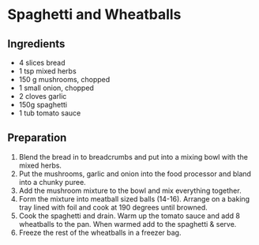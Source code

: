 # Spaghetti and Wheatballs

## Ingredients

- 4 slices bread
- 1 tsp mixed herbs
- 150 g mushrooms, chopped
- 1 small onion, chopped
- 2 cloves garlic
- 150g spaghetti
- 1 tub tomato sauce

## Preparation

1. Blend the bread in to breadcrumbs and put into a mixing bowl with the mixed
   herbs.
2. Put the mushrooms, garlic and onion into the food processor and bland into a
   chunky puree.
3. Add the mushroom mixture to the bowl and mix everything together.
4. Form the mixture into meatball sized balls (14-16). Arrange on a baking tray
   lined with foil and cook at 190 degrees until browned.
5. Cook the spaghetti and drain. Warm up the tomato sauce and add 8 wheatballs
   to the pan. When warmed add to the spaghetti & serve.
6. Freeze the rest of the wheatballs in a freezer bag.
